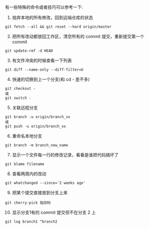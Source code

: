 有一些特殊的命令或者技巧可以参考一下:

1. 抛弃本地的所有修改，回到远端仓库的状态
```
git fetch --all && git reset --hard origin/master
```

2. 把所有改动都放回工作区，清空所有的 commit 提交，重新提交第一个 commit 
```
git update-ref -d HEAD
```

3. 有文件冲突的时候查看一下列表

```
git diff --name-only --diff-filter=U
```

4. 快速的切换到上一个分支(和 cd -  差不多)

```
git checkout -
或
git switch -
```

5. 关联远程分支

```
git branch -u origin/branch_xx
或
git push -u origin/branch_xx
```

6. 重命名本地分支

```
git branch -m branch_new_name
```

7. 显示一个文件每一行的修改记录，看看是谁把代码搞坏了

```
git blame filename
```

8. 查看两周内的改动

```
git whatchanged --since='2 weeks ago'
```

9. 把某个提交直接放到分支上来

```
git cherry-pick 指纹码
```

10. 显示分支1有的 commit 提交但不在分支 2 上

```
git log branch1 ^branch2
```
